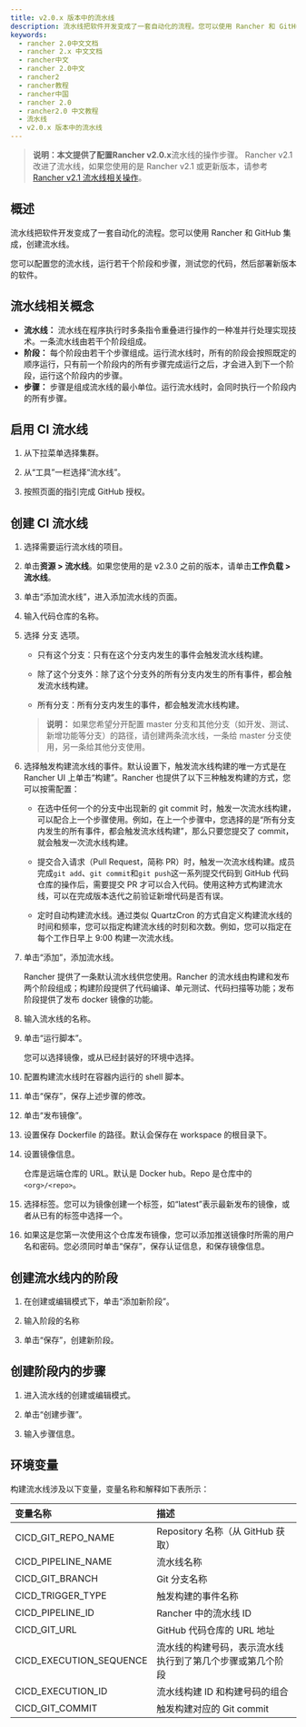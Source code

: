 ```yaml
---
title: v2.0.x 版本中的流水线
description: 流水线把软件开发变成了一套自动化的流程。您可以使用 Rancher 和 GitHub 集成，创建流水线。您可以配置您的流水线，运行若干个阶段和步骤，测试您的代码，然后部署新版本的软件。
keywords:
  - rancher 2.0中文文档
  - rancher 2.x 中文文档
  - rancher中文
  - rancher 2.0中文
  - rancher2
  - rancher教程
  - rancher中国
  - rancher 2.0
  - rancher2.0 中文教程
  - 流水线
  - v2.0.x 版本中的流水线
---
```


> **说明：**本文提供了配置**Rancher v2.0.x**流水线的操作步骤。 Rancher v2.1 改进了流水线，如果您使用的是 Rancher v2.1 或更新版本，请参考[Rancher v2.1 流水线相关操作](/docs/rancher2/project-admin/pipelines/_index)。

## 概述

流水线把软件开发变成了一套自动化的流程。您可以使用 Rancher 和 GitHub 集成，创建流水线。

您可以配置您的流水线，运行若干个阶段和步骤，测试您的代码，然后部署新版本的软件。

## 流水线相关概念

- **流水线：** 流水线在程序执行时多条指令重叠进行操作的一种准并行处理实现技术。一条流水线由若干个阶段组成。
- **阶段：** 每个阶段由若干个步骤组成。运行流水线时，所有的阶段会按照既定的顺序运行，只有前一个阶段内的所有步骤完成运行之后，才会进入到下一个阶段，运行这个阶段内的步骤。
- **步骤：** 步骤是组成流水线的最小单位。运行流水线时，会同时执行一个阶段内的所有步骤。

## 启用 CI 流水线

1. 从下拉菜单选择集群。

2. 从“工具”一栏选择“流水线”。

3. 按照页面的指引完成 GitHub 授权。

## 创建 CI 流水线

1. 选择需要运行流水线的项目。

2. 单击**资源 > 流水线**。如果您使用的是 v2.3.0 之前的版本，请单击**工作负载 > 流水线**。

3. 单击“添加流水线”，进入添加流水线的页面。

4. 输入代码仓库的名称。

5. 选择 分支 选项。

   - 只有这个分支：只有在这个分支内发生的事件会触发流水线构建。

   - 除了这个分支外：除了这个分支外的所有分支内发生的所有事件，都会触发流水线构建。

   - 所有分支：所有分支内发生的事件，都会触发流水线构建。

   > **说明：** 如果您希望分开配置 master 分支和其他分支（如开发、测试、新增功能等分支）的路径，请创建两条流水线，一条给 master 分支使用，另一条给其他分支使用。

6. 选择触发构建流水线的事件。默认设置下，触发流水线构建的唯一方式是在 Rancher UI 上单击“构建”。Rancher 也提供了以下三种触发构建的方式，您可以按需配置：

   - 在选中任何一个的分支中出现新的 git commit 时，触发一次流水线构建，可以配合上一个步骤使用。例如，在上一个步骤中，您选择的是“所有分支内发生的所有事件，都会触发流水线构建”，那么只要您提交了 commit，就会触发一次流水线构建。

   - 提交合入请求（Pull Request，简称 PR）时，触发一次流水线构建。成员完成`git add`、`git commit`和`git push`这一系列提交代码到 GitHub 代码仓库的操作后，需要提交 PR 才可以合入代码。使用这种方式构建流水线，可以在完成版本迭代之前验证新增代码是否有误。

   - 定时自动构建流水线。通过类似 QuartzCron 的方式自定义构建流水线的时间和频率，您可以指定构建流水线的时刻和次数。例如，您可以指定在每个工作日早上 9:00 构建一次流水线。

7. 单击“添加”，添加流水线。

   Rancher 提供了一条默认流水线供您使用。Rancher 的流水线由构建和发布两个阶段组成；构建阶段提供了代码编译、单元测试、代码扫描等功能；发布阶段提供了发布 docker 镜像的功能。

8. 输入流水线的名称。

9. 单击“运行脚本”。

   您可以选择镜像，或从已经封装好的环境中选择。

10. 配置构建流水线时在容器内运行的 shell 脚本。

11. 单击“保存”，保存上述步骤的修改。

12. 单击“发布镜像”。

13. 设置保存 Dockerfile 的路径。默认会保存在 workspace 的根目录下。

14. 设置镜像信息。

    仓库是远端仓库的 URL。默认是 Docker hub。Repo 是仓库中的 `<org>/<repo>`。

15. 选择标签。您可以为镜像创建一个标签，如“latest”表示最新发布的镜像，或者从已有的标签中选择一个。

16. 如果这是您第一次使用这个仓库发布镜像，您可以添加推送镜像时所需的用户名和密码。您必须同时单击“保存”，保存认证信息，和保存镜像信息。

## 创建流水线内的阶段

1. 在创建或编辑模式下，单击“添加新阶段”。

2. 输入阶段的名称

3. 单击“保存”，创建新阶段。

## 创建阶段内的步骤

1. 进入流水线的创建或编辑模式。

2. 单击“创建步骤”。

3. 输入步骤信息。

## 环境变量

构建流水线涉及以下变量，变量名称和解释如下表所示：

| 变量名称                | 描述                                                       |
| :---------------------- | :--------------------------------------------------------- |
| CICD_GIT_REPO_NAME      | Repository 名称（从 GitHub 获取）                          |
| CICD_PIPELINE_NAME      | 流水线名称                                                 |
| CICD_GIT_BRANCH         | Git 分支名称                                               |
| CICD_TRIGGER_TYPE       | 触发构建的事件名称                                         |
| CICD_PIPELINE_ID        | Rancher 中的流水线 ID                                      |
| CICD_GIT_URL            | GitHub 代码仓库的 URL 地址                                 |
| CICD_EXECUTION_SEQUENCE | 流水线的构建号码，表示流水线执行到了第几个步骤或第几个阶段 |
| CICD_EXECUTION_ID       | 流水线构建 ID 和构建号码的组合                             |
| CICD_GIT_COMMIT         | 触发构建对应的 Git commit                                  |

